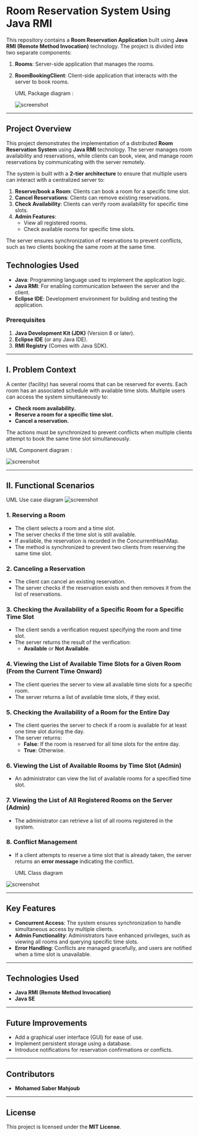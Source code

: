 # Room Reservation System Using Java RMI

This repository contains a **Room Reservation Application** built using **Java RMI (Remote Method Invocation)** technology. The project is divided into two separate components:

1. **Rooms**: Server-side application that manages the rooms.
2. **RoomBookingClient**: Client-side application that interacts with the server to book rooms.

   UML Package diagram :
   
   ![screenshot](UML_Diagrams/package.png)

---

## Project Overview  

This project demonstrates the implementation of a distributed **Room Reservation System** using **Java RMI** technology. The server manages room availability and reservations, while clients can book, view, and manage room reservations by communicating with the server remotely.

The system is built with a **2-tier architecture** to ensure that multiple users can interact with a centralized server to:

1. **Reserve/book a Room**: Clients can book a room for a specific time slot.  
2. **Cancel Reservations**: Clients can remove existing reservations.  
3. **Check Availability**: Clients can verify room availability for specific time slots.  
4. **Admin Features**:  
   - View all registered rooms.  
   - Check available rooms for specific time slots.  

The server ensures synchronization of reservations to prevent conflicts, such as two clients booking the same room at the same time.

## Technologies Used  

- **Java**: Programming language used to implement the application logic.  
- **Java RMI**: For enabling communication between the server and the client.  
- **Eclipse IDE**: Development environment for building and testing the application.  

### Prerequisites  

1. **Java Development Kit (JDK)** (Version 8 or later).  
2. **Eclipse IDE** (or any Java IDE).  
3. **RMI Registry** (Comes with Java SDK).  

---

## I. Problem Context  

A center (facility) has several rooms that can be reserved for events. Each room has an associated schedule with available time slots. Multiple users can access the system simultaneously to:  

- **Check room availability.**  
- **Reserve a room for a specific time slot.**  
- **Cancel a reservation.**  

The actions must be synchronized to prevent conflicts when multiple clients attempt to book the same time slot simultaneously.  

   UML Component diagram : 
   
   ![screenshot](UML_Diagrams/component.png)

---

## II. Functional Scenarios  

UML Use case diagram
![screenshot](UML_Diagrams/RoomReservation_UC.png)

### 1. Reserving a Room  
- The client selects a room and a time slot.  
- The server checks if the time slot is still available.  
- If available, the reservation is recorded in the ConcurrentHashMap.  
- The method is synchronized to prevent two clients from reserving the same time slot.  

### 2. Canceling a Reservation  
- The client can cancel an existing reservation.  
- The server checks if the reservation exists and then removes it from the list of reservations.  

### 3. Checking the Availability of a Specific Room for a Specific Time Slot  
- The client sends a verification request specifying the room and time slot.  
- The server returns the result of the verification:  
  - **Available** or **Not Available**.  

### 4. Viewing the List of Available Time Slots for a Given Room (From the Current Time Onward)  
- The client queries the server to view all available time slots for a specific room.  
- The server returns a list of available time slots, if they exist.  

### 5. Checking the Availability of a Room for the Entire Day  
- The client queries the server to check if a room is available for at least one time slot during the day.  
- The server returns:  
  - **False**: If the room is reserved for all time slots for the entire day.  
  - **True**: Otherwise.  

### 6. Viewing the List of Available Rooms by Time Slot (Admin)  
- An administrator can view the list of available rooms for a specified time slot.  

### 7. Viewing the List of All Registered Rooms on the Server (Admin)  
- The administrator can retrieve a list of all rooms registered in the system.  

### 8. Conflict Management  
- If a client attempts to reserve a time slot that is already taken, the server returns an **error message** indicating the conflict.

   UML Class diagram
  
![screenshot](UML_Diagrams/classe.png)

---

## Key Features  

- **Concurrent Access**: The system ensures synchronization to handle simultaneous access by multiple clients.  
- **Admin Functionality**: Administrators have enhanced privileges, such as viewing all rooms and querying specific time slots.  
- **Error Handling**: Conflicts are managed gracefully, and users are notified when a time slot is unavailable.  

---

## Technologies Used  

- **Java RMI (Remote Method Invocation)**  
- **Java SE**  

---

## Future Improvements  

- Add a graphical user interface (GUI) for ease of use.  
- Implement persistent storage using a database.  
- Introduce notifications for reservation confirmations or conflicts.  

---

## Contributors  

- **Mohamed Saber Mahjoub**  

---

## License  

This project is licensed under the **MIT License**.  

